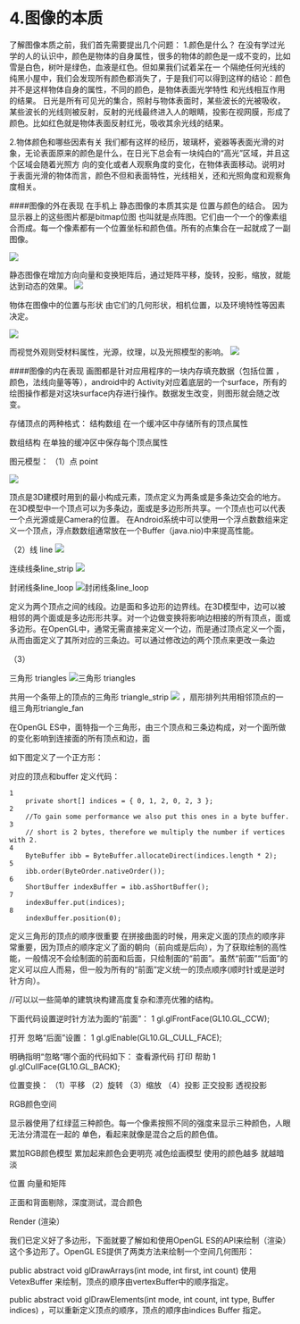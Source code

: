 # 4.图像的本质
了解图像本质之前，我们首先需要提出几个问题：
1.颜色是什么？
在没有学过光学的人的认识中，颜色是物体的自身属性，很多的物体的颜色是一成不变的，比如雪是白色，树叶是绿色，血液是红色。但如果我们试着呆在一 个隔绝任何光线的纯黑小屋中，我们会发现所有颜色都消失了，于是我们可以得到这样的结论：颜色并不是这样物体自身的属性，不同的颜色，是物体表面光学特性 和光线相互作用的结果。
日光是所有可见光的集合，照射与物体表面时，某些波长的光被吸收，某些波长的光线则被反射，反射的光线最终进入人的眼睛，投影在视网膜，形成了颜色。比如红色就是物体表面反射红光，吸收其余光线的结果。

2.物体颜色和哪些因素有关
我们都有这样的经历，玻璃杯，瓷器等表面光滑的对象，无论表面原来的颜色是什么，在日光下总会有一块纯白的“高光”区域，并且这个区域会随着光照方 向的变化或者人观察角度的变化，在物体表面移动。说明对于表面光滑的物体而言，颜色不但和表面特性，光线相关，还和光照角度和观察角度相关。



####图像的外在表现
在手机上 静态图像的本质其实是 位置与颜色的结合。
因为显示器上的这些图片都是bitmap位图 也叫就是点阵图。它们由一个一个的像素组合而成。每一个像素都有一个位置坐标和颜色值。所有的点集合在一起就成了一副图像。

![](http://image.uisdc.com/wp-content/uploads/2014/04/23.png)



   静态图像在增加方向向量和变换矩阵后，通过矩阵平移，旋转，投影，缩放，就能达到动态的效果。
![](file:///Users/youyang/Library/Containers/com.evernote.Evernote/Data/Library/Application%20Support/com.evernote.Evernote/accounts/app.yinxiang.com/11246382/external-edits/7E8E7A0F-B1A4-4D37-BF49-EAC21BDD3AA3/C96A8F7E-EB75-44E2-BF4F-990F132CF3B0.gif)



物体在图像中的位置与形状 由它们的几何形状，相机位置，以及环境特性等因素决定。

![](https://encrypted-tbn1.gstatic.com/images?q=tbn:ANd9GcTm4rH-ZRbIU8YgQTyeoAFGREoeekSEQxCfRU3KUzW25e1K4b5UFA)


而视觉外观则受材料属性，光源，纹理，以及光照模型的影响。
![](http://img.my.csdn.net/uploads/201212/06/1354777683_3315.JPG)


####图像的内在表现
画图都是针对应用程序的一块内存填充数据（包括位置 ，颜色，法线向量等等），android中的 Activity对应着底层的一个surface，所有的绘图操作都是对这块surface内存进行操作。数据发生改变，则图形就会随之改变。



存储顶点的两种格式：
结构数组
在一个缓冲区中存储所有的顶点属性

数组结构
在单独的缓冲区中保存每个顶点属性


图元模型：
（1）点 point

![](http://www.imobilebbs.com/wordpress/wp-content/uploads/2011/05/20110530007.png)

顶点是3D建模时用到的最小构成元素，顶点定义为两条或是多条边交会的地方。在3D模型中一个顶点可以为多条边，面或是多边形所共享。一个顶点也可以代表一个点光源或是Camera的位置。
在Android系统中可以使用一个浮点数数组来定义一个顶点，浮点数数组通常放在一个Buffer（java.nio)中来提高性能。

（2）线 line
![](http://www.imobilebbs.com/wordpress/wp-content/uploads/2011/05/20110530010.png)

连续线条line_strip
![](http://www.imobilebbs.com/wordpress/wp-content/uploads/2011/05/20110530008.png)

封闭线条line_loop
![封闭线条line_loop](http://www.imobilebbs.com/wordpress/wp-content/uploads/2011/05/20110530009.png)

定义为两个顶点之间的线段。边是面和多边形的边界线。在3D模型中，边可以被相邻的两个面或是多边形形共享。对一个边做变换将影响边相接的所有顶点，面或多边形。在OpenGL中，通常无需直接来定义一个边，而是通过顶点定义一个面，从而由面定义了其所对应的三条边。可以通过修改边的两个顶点来更改一条边

（3）

三角形 triangles
![三角形 triangles](http://www.imobilebbs.com/wordpress/wp-content/uploads/2011/05/20110530011.png)


共用一个条带上的顶点的三角形
triangle_strip
![](http://www.imobilebbs.com/wordpress/wp-content/uploads/2011/05/20110530012.png)
，扇形排列共用相邻顶点的一组三角形triangle_fan

在OpenGL ES中，面特指一个三角形，由三个顶点和三条边构成，对一个面所做的变化影响到连接面的所有顶点和边，面


如下图定义了一个正方形：

对应的顶点和buffer 定义代码：
```
1
	private short[] indices = { 0, 1, 2, 0, 2, 3 };
2
	//To gain some performance we also put this ones in a byte buffer.
3
	// short is 2 bytes, therefore we multiply the number if vertices with 2.
4
	ByteBuffer ibb = ByteBuffer.allocateDirect(indices.length * 2);
5
	ibb.order(ByteOrder.nativeOrder());
6
	ShortBuffer indexBuffer = ibb.asShortBuffer();
7
	indexBuffer.put(indices);
8
	indexBuffer.position(0);
```


定义三角形的顶点的顺序很重要 在拼接曲面的时候，用来定义面的顶点的顺序非常重要，因为顶点的顺序定义了面的朝向（前向或是后向），为了获取绘制的高性能，一般情况不会绘制面的前面和后面，只绘制面的“前面”。虽然“前面”“后面”的定义可以应人而易，但一般为所有的“前面”定义统一的顶点顺序(顺时针或是逆时针方向）。

//可以以一些简单的建筑块构建高度复杂和漂亮优雅的结构。

下面代码设置逆时针方法为面的“前面”：
1
	gl.glFrontFace(GL10.GL_CCW);

打开 忽略“后面”设置：
1
	gl.glEnable(GL10.GL_CULL_FACE);

明确指明“忽略“哪个面的代码如下：
查看源代码
打印
帮助
1
	gl.glCullFace(GL10.GL_BACK);



位置变换：
（1）平移
（2）旋转
（3）缩放
（4）投影  正交投影  透视投影


RGB颜色空间

显示器使用了红绿蓝三种颜色。每一个像素按照不同的强度来显示三种颜色，人眼无法分清混在一起的 单色，看起来就像是混合之后的颜色值。

累加RGB颜色模型    累加起来颜色会更明亮
减色绘画模型           使用的颜色越多 就越暗淡


位置  向量和矩阵



正面和背面剔除，深度测试，混合颜色

Render (渲染）

我们已定义好了多边形，下面就要了解如和使用OpenGL ES的API来绘制（渲染）这个多边形了。OpenGL ES提供了两类方法来绘制一个空间几何图形：

public abstract void glDrawArrays(int mode, int first, int count)   使用VetexBuffer 来绘制，顶点的顺序由vertexBuffer中的顺序指定。

public abstract void glDrawElements(int mode, int count, int type, Buffer indices)  ，可以重新定义顶点的顺序，顶点的顺序由indices Buffer 指定。

